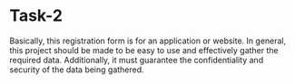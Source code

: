 # Task-2
Basically, this registration form is for an application or website. In general, this project should be made to be easy to use and effectively gather the required data. Additionally, it must guarantee the confidentiality and security of the data being gathered.
